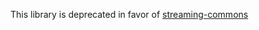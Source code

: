 This library is deprecated in favor of [streaming-commons](https://github.com/fpco/streaming-commons)
